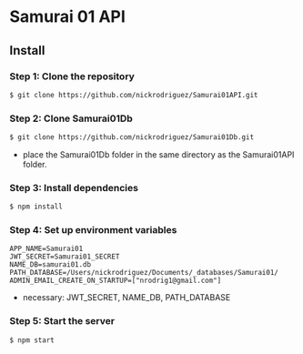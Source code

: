 # Samurai 01 API

## Install

### Step 1: Clone the repository

```bash
$ git clone https://github.com/nickrodriguez/Samurai01API.git
```

### Step 2: Clone Samurai01Db

```bash
$ git clone https://github.com/nickrodriguez/Samurai01Db.git
```

- place the Samurai01Db folder in the same directory as the Samurai01API folder.

### Step 3: Install dependencies

```bash
$ npm install
```

### Step 4: Set up environment variables

```env
APP_NAME=Samurai01
JWT_SECRET=Samurai01_SECRET
NAME_DB=samurai01.db
PATH_DATABASE=/Users/nickrodriguez/Documents/_databases/Samurai01/
ADMIN_EMAIL_CREATE_ON_STARTUP=["nrodrig1@gmail.com"]
```

- necessary: JWT_SECRET, NAME_DB, PATH_DATABASE

### Step 5: Start the server

```bash
$ npm start
```
